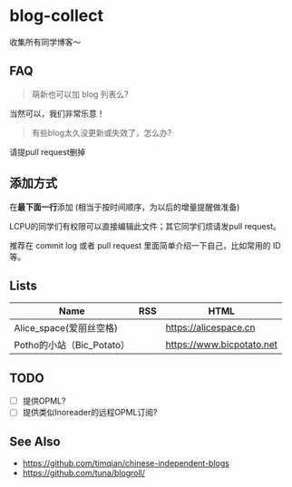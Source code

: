 # blog-collect
收集所有同学博客～

## FAQ

> 萌新也可以加 blog 列表么?

当然可以，我们非常乐意！

> 有些blog太久没更新或失效了，怎么办?

请提pull request删掉


## 添加方式

在**最下面一行**添加 (相当于按时间顺序，为以后的增量提醒做准备)

LCPU的同学们有权限可以直接编辑此文件；其它同学们烦请发pull request。

推荐在 commit log 或者 pull request 里面简单介绍一下自己，比如常用的 ID 等。

## Lists

| Name | RSS | HTML |
| --   | --  | --   |
| Alice_space(爱丽丝空格) | | https://alicespace.cn |
| Potho的小站（Bic_Potato）| | https://www.bicpotato.net|

## TODO

 - [ ] 提供OPML?
 - [ ] 提供类似Inoreader的远程OPML订阅?

## See Also
 - https://github.com/timqian/chinese-independent-blogs
 - https://github.com/tuna/blogroll/
